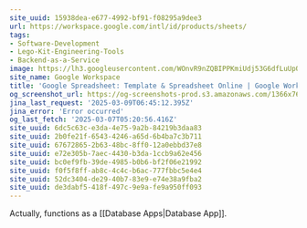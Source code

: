 ```yaml
---
site_uuid: 15938dea-e677-4992-bf91-f08295a9dee3
url: https://workspace.google.com/intl/id/products/sheets/
tags:
- Software-Development
- Lego-Kit-Engineering-Tools
- Backend-as-a-Service
image: https://lh3.googleusercontent.com/WOnvR9nZQBIPPKmiUdj53G6dfLuUpQAkXtnsvYwRDfr5Cn_ZpkACdeZFUMbXt3Wh4z0udpcBRk-7snLoa5xCSemBnMaeOK9B4wAT2A=w1600-rj-e365
site_name: Google Workspace
title: 'Google Spreadsheet: Template & Spreadsheet Online | Google Workspace'
og_screenshot_url: https://og-screenshots-prod.s3.amazonaws.com/1366x768/80/false/5a114f796ea6997d60640614d340b231af3e2113fc131fda82cc505a4eadd9a8.jpeg
jina_last_request: '2025-03-09T06:45:12.395Z'
jina_error: 'Error occurred'
og_last_fetch: '2025-03-07T05:20:56.416Z'
site_uuid: 6dc5c63c-e3da-4e75-9a2b-84219b3daa83
site_uuid: 2b0fe21f-6543-4246-a65d-6b4ba7c3b711
site_uuid: 67672865-2b63-48bc-8ff0-12a0ebbd37e8
site_uuid: e72e305b-7aec-4430-b3da-1ccb9a62e456
site_uuid: bc0ef9fb-39de-4985-b0b6-bf2f06e21992
site_uuid: f0f5f8ff-ab8c-4c4c-b6ac-777fbbc5e4e4
site_uuid: 52dc3404-de29-40b7-83e9-e74e38a9fba2
site_uuid: de3dabf5-418f-497c-9e9a-fe9a950ff093
---
```

Actually, functions as a [[Database Apps|Database App]].
